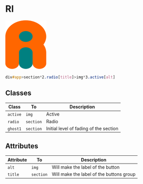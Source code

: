 # RI
![Logo](img/logo.svg#color)

```css
div#app>section*2.radio[title]>img*3.active[alt]
```

## Classes

| Class    | To        | Description                            |
| -------- | --------- | -------------------------------------- |
| `active` | `img`     | Active                                 |
| `radio`  | `section` | Radio                                  |
| `ghost1` | `section` | Initial level of fading of the section |

## Attributes

| Attribute | To        | Description                              |
| --------- | --------- | ---------------------------------------- |
| `alt`     | `img`     | Will make the label of the button        |
| `title`   | `section` | Will make the label of the buttons group |

